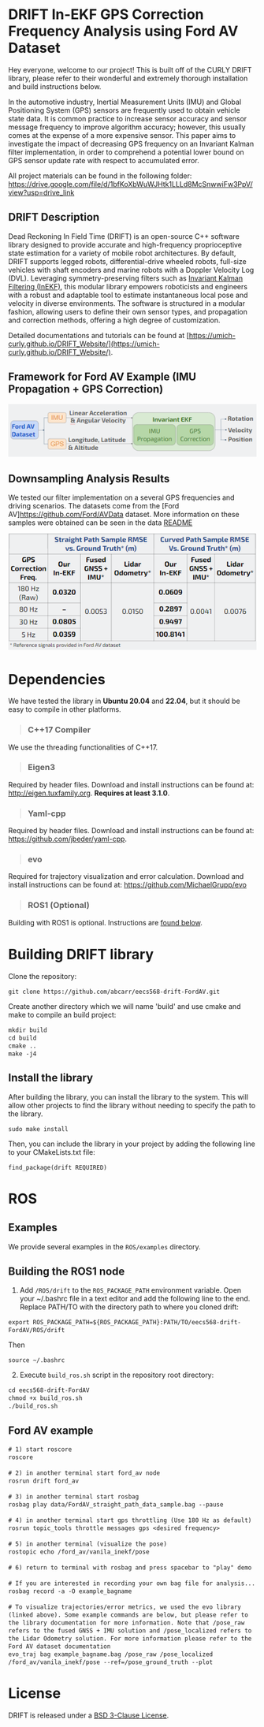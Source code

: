# DRIFT In-EKF GPS Correction Frequency Analysis using Ford AV Dataset

Hey everyone, welcome to our project! This is built off of the CURLY DRIFT library, please refer to their wonderful and extremely thorough installation and build instructions below.

In the automotive industry, Inertial Measurement Units (IMU) and Global Positioning System (GPS) sensors are frequently used to obtain vehicle state data. It is common practice to increase sensor accuracy and sensor message frequency to improve algorithm accuracy; however, this usually comes at the expense of a more expensive sensor. This paper aims to investigate the impact of decreasing GPS frequency on an Invariant Kalman filter implementation, in order to comprehend a potential lower bound on GPS sensor update rate with respect to accumulated error. 

All project materials can be found in the following folder: https://drive.google.com/file/d/1bfKoXbWuWJHtk1LLLd8McSnwwiFw3PpV/view?usp=drive_link

## DRIFT Description

Dead Reckoning In Field Time (DRIFT) is an open-source C++ software library designed to provide accurate and high-frequency proprioceptive state estimation for a variety of mobile robot architectures. By default, DRIFT supports legged robots, differential-drive wheeled robots, full-size vehicles with shaft encoders and marine robots with a Doppler Velocity Log (DVL). Leveraging symmetry-preserving filters such as [Invariant Kalman Filtering (InEKF)](https://www.annualreviews.org/doi/10.1146/annurev-control-060117-105010), this modular library empowers roboticists and engineers with a robust and adaptable tool to estimate instantaneous local pose and velocity in diverse environments. The software is structured in a modular fashion, allowing users to define their own sensor types, and propagation and correction methods, offering a high degree of customization.

Detailed documentations and tutorials can be found at [https://umich-curly.github.io/DRIFT_Website/](https://umich-curly.github.io/DRIFT_Website/).

## Framework for Ford AV Example (IMU Propagation + GPS Correction)
![flow_chart](figures/methodology.PNG?raw=true "flow chart")

## Downsampling Analysis Results
We tested our filter implementation on a several GPS frequencies and driving scenarios. The datasets come from the [Ford AV]https://github.com/Ford/AVData dataset. More information on these samples were obtained can be seen in the data [README](https://github.com/abcarr/eecs568-drift-FordAV/blob/develop/data/README.txt)

![run_time](figures/results.PNG "results")

# Dependencies
We have tested the library in **Ubuntu 20.04** and **22.04**, but it should be easy to compile in other platforms.

> ### C++17 Compiler
We use the threading functionalities of C++17.

> ### Eigen3
Required by header files. Download and install instructions can be found at: http://eigen.tuxfamily.org. **Requires at least 3.1.0**.

> ### Yaml-cpp
Required by header files. Download and install instructions can be found at: https://github.com/jbeder/yaml-cpp.

> ### evo
Required for trajectory visualization and error calculation. Download and install instructions can be found at: https://github.com/MichaelGrupp/evo

> ### ROS1 (Optional)
Building with ROS1 is optional. Instructions are [found below](https://github.com/UMich-CURLY/drift/tree/main#4-ros).

# Building DRIFT library

Clone the repository:
```
git clone https://github.com/abcarr/eecs568-drift-FordAV.git
```
Create another directory which we will name 'build' and use cmake and make to compile an build project:

```
mkdir build
cd build
cmake ..
make -j4
```

## Install the library
After building the library, you can install the library to the system. This will allow other projects to find the library without needing to specify the path to the library. 

```
sudo make install
```
Then, you can include the library in your project by adding the following line to your CMakeLists.txt file:
```
find_package(drift REQUIRED)
```

# ROS
## Examples
We provide several examples in the `ROS/examples` directory. 

## Building the ROS1 node
1. Add `/ROS/drift` to the `ROS_PACKAGE_PATH` environment variable. Open your ~/.bashrc file in a text editor and add the following line to the end. Replace PATH/TO with the directory path to where you cloned drift:

  ```
  export ROS_PACKAGE_PATH=${ROS_PACKAGE_PATH}:PATH/TO/eecs568-drift-FordAV/ROS/drift
  ```

  Then
  ```
  source ~/.bashrc
  ```
  
2. Execute `build_ros.sh` script in the repository root directory:

  ```
  cd eecs568-drift-FordAV
  chmod +x build_ros.sh
  ./build_ros.sh
  ```

## Ford AV example

```
# 1) start roscore
roscore

# 2) in another terminal start ford_av node
rosrun drift ford_av

# 3) in another terminal start rosbag
rosbag play data/FordAV_straight_path_data_sample.bag --pause

# 4) in another terminal start gps throttling (Use 180 Hz as default)
rosrun topic_tools throttle messages gps <desired frequency>

# 5) in another terminal (visualize the pose)
rostopic echo /ford_av/vanila_inekf/pose

# 6) return to terminal with rosbag and press spacebar to "play" demo

# If you are interested in recording your own bag file for analysis...
rosbag record -a -O example_bagname

# To visualize trajectories/error metrics, we used the evo library (linked above). Some example commands are below, but please refer to the library documentation for more information. Note that /pose_raw refers to the fused GNSS + IMU solution and /pose_localized refers to the Lidar Odometry solution. For more information please refer to the Ford AV dataset documentation
evo_traj bag example_bagname.bag /pose_raw /pose_localized /ford_av/vanila_inekf/pose --ref=/pose_ground_truth --plot

```

# License
DRIFT is released under a [BSD 3-Clause License](https://github.com/UMich-CURLY/drift/blob/main/LICENSE). 